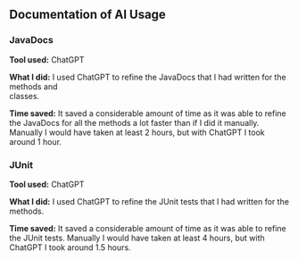 ## Documentation of AI Usage

### JavaDocs

**Tool used:** ChatGPT

**What I did:** I used ChatGPT to refine the JavaDocs that I had written for the methods and\
classes.

**Time saved:** It saved a considerable amount of time as it was able to refine the JavaDocs 
for all the methods a lot faster than if I did it manually. Manually I would have taken at least 
2 hours, but with ChatGPT I took around 1 hour.

### JUnit

**Tool used:** ChatGPT

**What I did:** I used ChatGPT to refine the JUnit tests that I had written for the methods.

**Time saved:** It saved a considerable amount of time as it was able to refine the JUnit tests. Manually I would have taken at 
least 4 hours, but with ChatGPT I took around 1.5 hours.